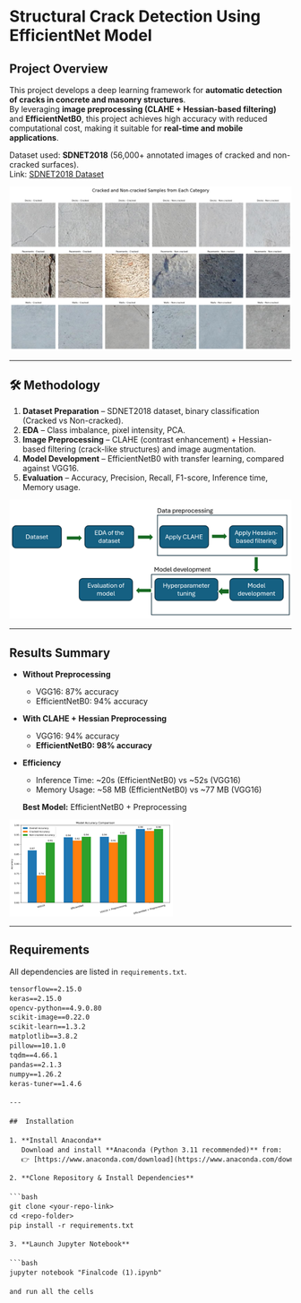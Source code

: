 # Structural Crack Detection Using EfficientNet Model

## Project Overview

This project develops a deep learning framework for **automatic detection of cracks in concrete and masonry structures**.  
By leveraging **image preprocessing (CLAHE + Hessian-based filtering)** and **EfficientNetB0**, this project achieves high accuracy with reduced computational cost, making it suitable for **real-time and mobile applications**.

Dataset used: **SDNET2018** (56,000+ annotated images of cracked and non-cracked surfaces).  
Link: [SDNET2018 Dataset](https://www.kaggle.com/datasets/aniruddhsharma/structural-defects-network-concrete-crack-images)

![Alt Text](images/sampleimage.png)

---

## 🛠 Methodology

1. **Dataset Preparation** – SDNET2018 dataset, binary classification (Cracked vs Non-cracked).
2. **EDA** – Class imbalance, pixel intensity, PCA.
3. **Image Preprocessing** – CLAHE (contrast enhancement) + Hessian-based filtering (crack-like structures) and image augmentation.
4. **Model Development** – EfficientNetB0 with transfer learning, compared against VGG16.
5. **Evaluation** – Accuracy, Precision, Recall, F1-score, Inference time, Memory usage.

![Alt Text](images/methodology.png)

---

## Results Summary

- **Without Preprocessing**

  - VGG16: 87% accuracy
  - EfficientNetB0: 94% accuracy

- **With CLAHE + Hessian Preprocessing**

  - VGG16: 94% accuracy
  - **EfficientNetB0: 98% accuracy**

- **Efficiency**

  - Inference Time: ~20s (EfficientNetB0) vs ~52s (VGG16)
  - Memory Usage: ~58 MB (EfficientNetB0) vs ~77 MB (VGG16)

  **Best Model:** EfficientNetB0 + Preprocessing

![Alt Text](images/results.png)

---

## Requirements

All dependencies are listed in `requirements.txt`.

````txt
tensorflow==2.15.0
keras==2.15.0
opencv-python==4.9.0.80
scikit-image==0.22.0
scikit-learn==1.3.2
matplotlib==3.8.2
pillow==10.1.0
tqdm==4.66.1
pandas==2.1.3
numpy==1.26.2
keras-tuner==1.4.6

---

##  Installation

1. **Install Anaconda**
   Download and install **Anaconda (Python 3.11 recommended)** from:
   👉 [https://www.anaconda.com/download](https://www.anaconda.com/download)

2. **Clone Repository & Install Dependencies**

```bash
git clone <your-repo-link>
cd <repo-folder>
pip install -r requirements.txt

3. **Launch Jupyter Notebook**

```bash
jupyter notebook "Finalcode (1).ipynb"

and run all the cells


````
